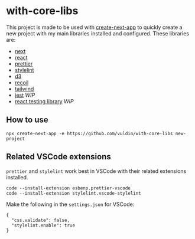 # with-core-libs

This project is made to be used with [create-next-app](https://nextjs.org/docs/api-reference/create-next-app) to quickly create a new project with my main libraries installed and configured.
These libraries are:

- [next](https://nextjs.org/)
- [react](https://reactjs.org/)
- [prettier](https://prettier.io/)
- [stylelint](https://stylelint.io/)
- [d3](https://d3js.org/)
- [recoil](https://recoiljs.org/)
- [tailwind](https://tailwindcss.com/)
- [jest](https://jestjs.io/) _WIP_
- [react testing library](https://testing-library.com/docs/react-testing-library/intro/) _WIP_

## How to use

```
npx create-next-app -e https://github.com/vuldin/with-core-libs new-project
```

## Related VSCode extensions

`prettier` and `stylelint` work best in VSCode with their related extensions installed.

```
code --install-extension esbenp.prettier-vscode
code --install-extension stylelint.vscode-stylelint
```

Make the following in the `settings.json` for VSCode:
```
{
  "css.validate": false,
  "stylelint.enable": true
}
```